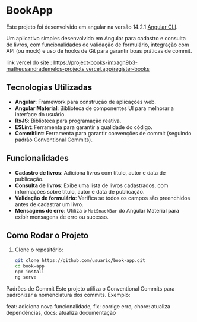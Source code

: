 # BookApp

Este projeto foi desenvolvido em angular na versão 14.2.1 [Angular CLI](https://github.com/angular/angular-cli).

Um aplicativo simples desenvolvido em Angular para cadastro e consulta de livros, com funcionalidades de validação de formulário, integração com API (ou mock) e uso de hooks de Git para garantir boas práticas de commit.

link vercel do site : https://project-books-imxagn9b3-matheusandrademelos-projects.vercel.app/register-books

## Tecnologias Utilizadas

- **Angular**: Framework para construção de aplicações web.
- **Angular Material**: Biblioteca de componentes UI para melhorar a interface do usuário.
- **RxJS**: Biblioteca para programação reativa.
- **ESLint**: Ferramenta para garantir a qualidade do código.
- **Commitlint**: Ferramenta para garantir convenções de commit (seguindo padrão Conventional Commits).

## Funcionalidades

- **Cadastro de livros**: Adiciona livros com título, autor e data de publicação.
- **Consulta de livros**: Exibe uma lista de livros cadastrados, com informações sobre título, autor e data de publicação.
- **Validação de formulário**: Verifica se todos os campos são preenchidos antes de cadastrar um livro.
- **Mensagens de erro**: Utiliza o `MatSnackBar` do Angular Material para exibir mensagens de erro ou sucesso.

## Como Rodar o Projeto

1. Clone o repositório:

   ```bash
   git clone https://github.com/usuario/book-app.git
   cd book-app
   npm install
   ng serve

Padrões de Commit
Este projeto utiliza o Conventional Commits para padronizar a nomenclatura dos commits. Exemplo:

feat: adiciona nova funcionalidade, 
fix: corrige erro, 
chore: atualiza dependências, 
docs: atualiza documentação


